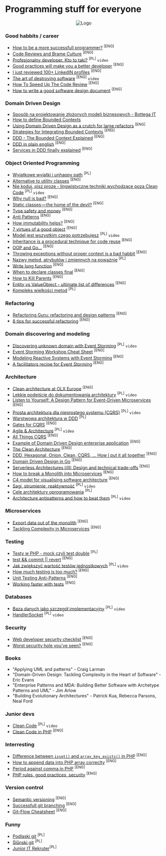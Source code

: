 # Programming stuff for everyone

<p align="center">
  <img src="https://kinsta.com/wp-content/uploads/2017/03/wordpress-developer.png" alt="Logo"/>
</p>


### Good habbits / career
- [How to be a more successfull programmer?](https://www.yegor256.com/2018/11/27/you-can-do-better.html) <sup>[ENG]</sup>
- [Code Reviews and Brame Culture](http://verraes.net/2016/04/code-reviews-and-blame-culture/) <sup>[ENG]</sup>
- [Profesjonalny developer. Kto to taki?](https://www.youtube.com/watch?v=SqekVVJDyB8) <sup>[PL]</sup> `video`
- [Good practices will make you a better developer](https://medium.com/docplanner-tech/dobre-praktyki-uczyni%C4%85-ci%C4%99-lepszym-developerem-8741be404960) <sup>[ENG]</sup>
- [I just reviewed 100+ LinkedIN profiles](https://zef.me/i-just-reviewed-100-linkedin-profiles-86c4a9bacdd3) <sup>[ENG]</sup>
- [The art of destroying software](https://vimeo.com/108441214) <sup>[ENG]</sup> `video`
- [How To Speed Up The Code Review](https://sergeyzhuk.me/2018/12/29/code_review/) <sup>[ENG]</sup>
- [How to write a good software design document](https://medium.freecodecamp.org/how-to-write-a-good-software-design-document-66fcf019569c) <sup>[ENG]</sup>


### Domain Driven Design
- [Sposób na projektowanie złożonych modeli biznesowych - Bottega IT](https://bottega.com.pl/pdf/materialy/sdj-ddd.pdf)
- [How to define Bounded Contexts](https://codeburst.io/ddd-strategic-patterns-how-to-define-bounded-contexts-2dc70927976e)
- [Using Domain Driven Design as a crutch for large refactors](https://medium.com/8fit-tech-blog/using-domain-driven-design-as-a-crutch-for-large-refactors-c9ea53253757) <sup>[ENG]</sup>
- [Strategies for Integrating Bounded Contexts](https://culttt.com/2014/11/26/strategies-integrating-bounded-contexts/) <sup>[ENG]</sup>
- [DDD - The Bounded Context Explained](http://blog.sapiensworks.com/post/2012/04/17/DDD-The-Bounded-Context-Explained.aspx) <sup>[ENG]</sup>
- [DDD in plain english](https://stackoverflow.com/a/1222488) <sup>[ENG]</sup>
- [Services in DDD finally explained](https://developer20.com/services-in-ddd-finally-explained/) <sup>[ENG]</sup>


### Object Oriented Programming
- [Wyjątkowe wyjątki i unhappy path](https://medium.com/@patrykwozinski/wyj%C4%85tkowe-wyj%C4%85tki-i-unhappy-path-d2657a1cfdd2) <sup>[PL]</sup>
- [Alternative to utility classes](https://www.yegor256.com/2014/05/05/oop-alternative-to-utility-classes.html) <sup>[ENG]</sup>
- [Nie koduj, pisz prozę - lingwistyczne techniki wychodzące poza Clean Code](https://www.youtube.com/watch?v=CKONKZLmMwk) <sup>[PL]</sup> `video`
- [Why null is bad?](https://www.yegor256.com/2014/05/13/why-null-is-bad.html) <sup>[ENG]</sup>
- [Static classes — the home of the devil?](https://medium.com/docplanner-tech/z%C5%82o-ca%C5%82ego-%C5%9Bwiata-umieszczone-w-klasach-statycznych-46704731398) <sup>[ENG]</sup>
- [Type safety and money](http://verraes.net/2016/02/type-safety-and-money/) <sup>[ENG]</sup>
- [Anti Patterns](https://www.yegor256.com/2014/09/10/anti-patterns-in-oop.html) <sup>[ENG]</sup>
- [How immutability helps?](https://www.yegor256.com/2014/11/07/how-immutability-helps.html) <sup>[ENG]</sup>
- [7 virtues of a good object](https://www.yegor256.com/2014/11/20/seven-virtues-of-good-object.html) <sup>[ENG]</sup>
- [Model jest wszystkim czego potrzebujesz](https://www.youtube.com/watch?v=iaLeKHbspLg) <sup>[PL]</sup> `video`
- [Inheritance is a procedural technique for code reuse](https://www.yegor256.com/2016/09/13/inheritance-is-procedural.html) <sup>[ENG]</sup>
- [OOP and Go...](https://medium.com/behancetech/oop-and-go-sorta-c6682359a41b) <sup>[ENG]</sup>
- [Throwing exceptions without proper context is a bad habbit](https://www.yegor256.com/2015/12/01/rethrow-exceptions.html) <sup>[ENG]</sup>
- [Nazwy metod, atrybutów i zmiennych na poważnie](https://medium.com/@patrykwozinski/nazwy-metod-atrybut%C3%B3w-i-zmiennych-na-powa%C5%BCnie-9626ea91ca47) <sup>[PL]</sup>
- [Write long function](http://redbeardlab.com/2019/02/07/write-long-function/) <sup>[ENG]</sup>
- [When to declare classes final](https://ocramius.github.io/blog/when-to-declare-classes-final/) <sup>[ENG]</sup>
- [How to Kill Parents](https://www.tomasvotruba.cz/blog/2019/01/24/how-to-kill-parents/) <sup>[ENG]</sup>
- [Entity vs ValueObject - ultimate list of differences](https://enterprisecraftsmanship.com/2016/01/11/entity-vs-value-object-the-ultimate-list-of-differences/) <sup>[ENG]</sup>
- [Kompleks wielkości metod](https://medium.com/@patrykwozinski/kompleks-wielko%C5%9Bci-metod-ecfb949c61d8) <sup>[PL]</sup>


### Refactoring
- [Refactoring Guru: refactoring and design patterns](https://refactoring.guru) <sup>[ENG]</sup>
- [8 tips for successful refactoring](https://medium.com/@andreigridnev/8-tips-for-successful-refactoring-b2a1c9b5d820) <sup>[ENG]</sup>


### Domain discovering and modeling
- [Discovering unknown domain with Event Storming](https://www.youtube.com/watch?v=dhoXYRqghws) <sup>[PL]</sup> `video`
- [Event Storming Workshop Cheat Sheet](https://github.com/wwerner/event-storming-cheatsheet) <sup>[ENG]</sup>
- [Modeling Reactive Systems with Event Storming](https://blog.redelastic.com/corporate-arts-crafts-modelling-reactive-systems-with-event-storming-73c6236f5dd7) <sup>[ENG]</sup>
- [A facilitators recipe for Event Storming](https://medium.com/@springdo/a-facilitators-recipe-for-event-storming-941dcb38db0d) <sup>[ENG]</sup>


### Architecture
- [Clean architecture at OLX Europe](https://tech.olx.com/clean-architecture-at-olx-europe-f0501c37f09d) <sup>[ENG]</sup>
- [Lekkie podejście do dokumentowania architektury](https://www.youtube.com/watch?v=FoMEgnMKhK0) <sup>[PL]</sup> `video`
- [Listen to Yourself: A Design Pattern for Event-Driven Microservices](https://medium.com/@odedia/listen-to-yourself-design-pattern-for-event-driven-microservices-16f97e3ed066) <sup>[ENG]</sup>
- [Prosta architektura dla nieprostego systemu (CQRS)](https://www.youtube.com/watch?v=Emr4jkhW9L4) <sup>[PL]</sup> `video`
- [Warstwowa architektura w DDD](http://tswiackiewicz.github.io/inside-the-source-code/architecture/ddd-layered-architecture/) <sup>[PL]</sup>
- [Gates for CQRS](https://medium.com/docplanner-tech/goalkeeper-the-guardian-of-a-correct-execution-of-commands-aefeeafc3565) <sup>[ENG]</sup>
- [Agile & Architecture](https://www.youtube.com/watch?v=YYAcugwEZTI) <sup>[PL]</sup> `video`
- [All Things CQRS](https://github.com/ddd-by-examples/all-things-cqrs) <sup>[ENG]</sup>
- [Example of Domain Driven Design enterprise application](https://github.com/ddd-by-examples/factory) <sup>[ENG]</sup>
- [The Clean Architecture](https://blog.cleancoder.com/uncle-bob/2012/08/13/the-clean-architecture.html) <sup>[ENG]</sup>
- [DDD, Hexagonal, Onion, Clean, CQRS, … How I put it all together](https://herbertograca.com/2017/11/16/explicit-architecture-01-ddd-hexagonal-onion-clean-cqrs-how-i-put-it-all-together/) <sup>[ENG]</sup>
- [Domain Driven Design in Go](https://www.citerus.se/go-ddd) <sup>[ENG]</sup>
- [Serverless Architectures I/III: Design and technical trade-offs](https://medium.com/@pablo.iorio/serverless-architectures-i-iii-design-and-technical-trade-offs-8ca5d637f98e) <sup>[ENG]</sup>
- [How to break a Monolith into Microservices](https://martinfowler.com/articles/break-monolith-into-microservices.html) <sup>[ENG]</sup>
- [C4 model for visualising software architecture](https://c4model.com/) <sup>[ENG]</sup>
- [Sagi, strumienie, reaktywność](https://www.youtube.com/watch?v=27S0G9bE3Bg) <sup>[PL]</sup> `video`
- [Cele architektury oprogramowania](https://medium.com/@patrykwozinski/cele-architektury-oprogramowania-a063dda884d1) <sup>[PL]</sup>
- [Architecture antipatterns and how to beat them](https://www.youtube.com/watch?v=cJDDsSj2vJA) <sup>[PL]</sup> `video` 


### Microservices
- [Export data out of the monolith](https://divad4686.github.io/2018/11/26/microservices-techniques.html) <sup>[ENG]</sup>
- [Tackling Complexity in Microservices](https://vladikk.com/2018/02/28/microservices/) <sup>[ENG]</sup>


### Testing
- [Testy w PHP - mock czyli test double](https://zawarstwaabstrakcji.pl/20181005-testy-php-mock-czyli-test-double/) <sup>[PL]</sup>
- [test && commit || revert](https://medium.com/@kentbeck_7670/test-commit-revert-870bbd756864) <sup>[ENG]</sup>
- [Jak zwiększyć wartość testów jednostkowych](https://www.youtube.com/watch?v=smK6gCvafJE) <sup>[PL]</sup> `video`
- [How much testing is too much?](http://verraes.net/2014/12/how-much-testing-is-too-much/) <sup>[ENG]</sup>
- [Unit Testing Anti-Patterns](https://www.yegor256.com/2018/12/11/unit-testing-anti-patterns.html) <sup>[ENG]</sup>
- [Working faster with tests](https://medium.com/docplanner-tech/working-faster-with-tests-c0acd60faf2e) <sup>[ENG]</sup>


### Databases
- [Baza danych jako szczegół implementacyjny](https://www.youtube.com/watch?v=Vgj-qAgOlIQ) <sup>[PL]</sup> `video`
- [HandlerSocket](https://www.youtube.com/watch?v=jYFixcFTR4c) <sup>[PL]</sup> `video`


### Security
- [Web developer security checklist](https://medium.com/simple-security/web-developer-security-checklist-f2e4f43c9c56) <sup>[ENG]</sup>
- [Worst security hole you've seen?](https://stackoverflow.com/questions/1469899/worst-security-hole-youve-seen) <sup>[ENG]</sup>


### Books
- "Applying UML and patterns" - Craig Larman
- "Domain-Driven Design: Tackling Complexity in the Heart of Software" - Eric Evans
- "Enterprise Patterns and MDA: Building Better Software with Archetype Patterns and UML" - Jim Arlow
- "Building Evolutionary Architectures" - Patrick Kua, Rebecca Parsons, Neal Ford


### Junior devs
- [Clean Code](https://www.youtube.com/watch?v=0HQT0r4rokk) <sup>[PL]</sup> `video`
- [Clean Code in PHP](https://github.com/jupeter/clean-code-php) <sup>[ENG]</sup>


### Interresting
- [Difference between `isset()` and `array_key_exists()` in PHP](https://stackoverflow.com/questions/3210935/difference-between-isset-and-array-key-exists) <sup>[ENG]</sup>
- [How to append data into PHP array correclty](https://stackoverflow.com/questions/559844/whats-better-to-use-in-php-array-value-or-array-pusharray-value/559859#559859) <sup>[ENG]</sup>
- [Period against comma in PHP](https://stackoverflow.com/questions/1466408/difference-between-period-and-comma-when-concatenating-with-echo-versus-return) <sup>[ENG]</sup>
- [PHP rules, good practices, security](https://github.com/dseguy/clearPHP/tree/master/rules) <sup>[ENG]</sup>


### Version control
- [Semantic versioning](https://semver.org/) <sup>[ENG]</sup>
- [Successfull git branching](https://nvie.com/posts/a-successful-git-branching-model/) <sup>[ENG]</sup>
- [Git-Flow Cheatsheet](https://danielkummer.github.io/git-flow-cheatsheet/) <sup>[ENG]</sup>


### Funny
- [Podlaski git](https://github.com/maciejkorsan/podlaskigit) <sup>[PL]</sup>
- [Ślůnski git](https://github.com/andrzej3393/slunskigit) <sup>[PL]</sup>
- [Junior IT Rekruter](https://www.junioritrekruter.pl/)<sup>[PL]</sup>
